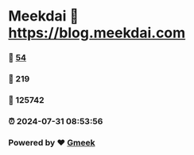 # Meekdai :link: https://blog.meekdai.com 
### :page_facing_up: [54](https://blog.meekdai.com/tag.html) 
### :speech_balloon: 219 
### :hibiscus: 125742 
### :alarm_clock: 2024-07-31 08:53:56 
### Powered by :heart: [Gmeek](https://github.com/Meekdai/Gmeek)
